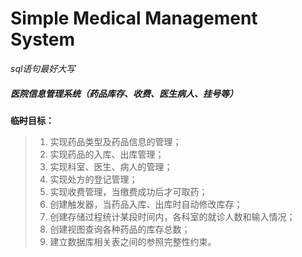 
# Simple Medical Management System

*sql语句最好大写*


##### 医院信息管理系统（药品库存、收费、医生病人、挂号等）
**~~临时~~目标：**
>1. 实现药品类型及药品信息的管理；
>2. 实现药品的入库、出库管理；
>3. 实现科室、医生、病人的管理；
>4. 实现处方的登记管理；
>5. 实现收费管理，当缴费成功后才可取药；
>6. 创建触发器，当药品入库、出库时自动修改库存；
>7. 创建存储过程统计某段时间内，各科室的就诊人数和输入情况；
>8. 创建视图查询各种药品的库存总数；
>9. 建立数据库相关表之间的参照完整性约束。


